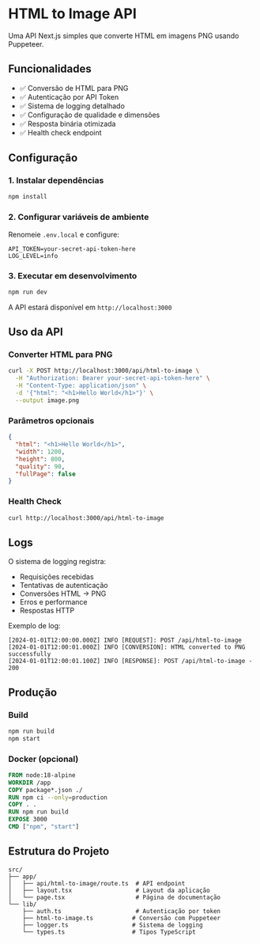 # HTML to Image API

Uma API Next.js simples que converte HTML em imagens PNG usando Puppeteer.

## Funcionalidades

- ✅ Conversão de HTML para PNG
- ✅ Autenticação por API Token
- ✅ Sistema de logging detalhado
- ✅ Configuração de qualidade e dimensões
- ✅ Resposta binária otimizada
- ✅ Health check endpoint

## Configuração

### 1. Instalar dependências
```bash
npm install
```

### 2. Configurar variáveis de ambiente
Renomeie `.env.local` e configure:
```env
API_TOKEN=your-secret-api-token-here
LOG_LEVEL=info
```

### 3. Executar em desenvolvimento
```bash
npm run dev
```

A API estará disponível em `http://localhost:3000`

## Uso da API

### Converter HTML para PNG
```bash
curl -X POST http://localhost:3000/api/html-to-image \
  -H "Authorization: Bearer your-secret-api-token-here" \
  -H "Content-Type: application/json" \
  -d '{"html": "<h1>Hello World</h1>"}' \
  --output image.png
```

### Parâmetros opcionais
```json
{
  "html": "<h1>Hello World</h1>",
  "width": 1200,
  "height": 800,
  "quality": 90,
  "fullPage": false
}
```

### Health Check
```bash
curl http://localhost:3000/api/html-to-image
```

## Logs

O sistema de logging registra:
- Requisições recebidas
- Tentativas de autenticação
- Conversões HTML → PNG
- Erros e performance
- Respostas HTTP

Exemplo de log:
```
[2024-01-01T12:00:00.000Z] INFO [REQUEST]: POST /api/html-to-image
[2024-01-01T12:00:01.000Z] INFO [CONVERSION]: HTML converted to PNG successfully
[2024-01-01T12:00:01.100Z] INFO [RESPONSE]: POST /api/html-to-image - 200
```

## Produção

### Build
```bash
npm run build
npm start
```

### Docker (opcional)
```dockerfile
FROM node:18-alpine
WORKDIR /app
COPY package*.json ./
RUN npm ci --only=production
COPY . .
RUN npm run build
EXPOSE 3000
CMD ["npm", "start"]
```

## Estrutura do Projeto

```
src/
├── app/
│   ├── api/html-to-image/route.ts  # API endpoint
│   ├── layout.tsx                  # Layout da aplicação
│   └── page.tsx                    # Página de documentação
└── lib/
    ├── auth.ts                     # Autenticação por token
    ├── html-to-image.ts           # Conversão com Puppeteer
    ├── logger.ts                  # Sistema de logging
    └── types.ts                   # Tipos TypeScript
```